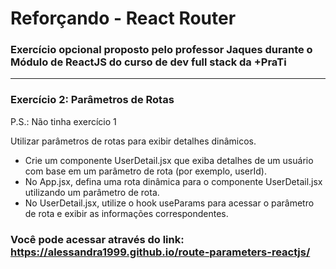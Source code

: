 <h1>Reforçando - React Router</h1>

### Exercício opcional proposto pelo professor Jaques durante o Módulo de ReactJS do curso de dev full stack da +PraTi

<hr/>

### Exercício 2: Parâmetros de Rotas 

P.S.: Não tinha exercício 1

Utilizar parâmetros de rotas para exibir detalhes dinâmicos.

- Crie um componente UserDetail.jsx que exiba detalhes de um usuário com base em um parâmetro de rota (por exemplo, userId).
- No App.jsx, defina uma rota dinâmica para o componente UserDetail.jsx utilizando um parâmetro de rota.
- No UserDetail.jsx, utilize o hook useParams para acessar o parâmetro de rota e exibir as informações correspondentes.

### Você pode acessar através do link: https://alessandra1999.github.io/route-parameters-reactjs/
